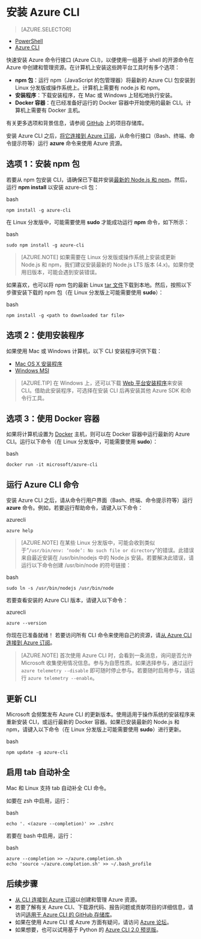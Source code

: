 <properties
    pageTitle="安装 Azure 命令行界面 | Azure"
    description="安装适用于 Mac、Linux 和 Windows 的 Azure 命令行接口 (CLI) 即可使用 Azure 服务"
    editor=""
    manager="timlt"
    documentationcenter=""
    author="squillace"
    services="virtual-machines-linux,virtual-network,storage,azure-resource-manager"
    tags="azure-resource-manager,azure-service-management" />
<tags
    ms.assetid="bdb776c8-7a76-4f3a-887c-236b4fffee10"
    ms.service="multiple"
    ms.workload="multiple"
    ms.tgt_pltfrm="command-line-interface"
    ms.devlang="na"
    ms.topic="article"
    ms.date="01/21/2017"
    wacn.date="03/31/2017"
    ms.author="rasquill" />

# 安装 Azure CLI
> [AZURE.SELECTOR]
- [PowerShell](/documentation/articles/powershell-install-configure/)
- [Azure CLI](/documentation/articles/xplat-cli-install/)

快速安装 Azure 命令行接口 (Azure CLI)，以便使用一组基于 shell 的开源命令在 Azure 中创建和管理资源。在计算机上安装这些跨平台工具时有多个选项：

- **npm 包**：运行 npm（JavaScript 的包管理器）将最新的 Azure CLI 包安装到 Linux 分发版或操作系统上。计算机上需要有 node.js 和 npm。
- **安装程序**：下载安装程序，在 Mac 或 Windows 上轻松地执行安装。
- **Docker 容器**：在已经准备好运行的 Docker 容器中开始使用的最新 CLI。计算机上需要有 Docker 主机。

有关更多选项和背景信息，请参阅 [GitHub](https://github.com/azure/azure-xplat-cli) 上的项目存储库。

安装 Azure CLI 之后，[将它连接到 Azure 订阅](/documentation/articles/xplat-cli-connect/)，从命令行接口（Bash、终端、命令提示符等）运行 **azure** 命令来使用 Azure 资源。

## 选项 1：安装 npm 包
若要从 npm 包安装 CLI，请确保已下载并安装[最新的 Node.js 和 npm](https://nodejs.org/en/download/package-manager/)。然后，运行 **npm install** 以安装 azure-cli 包：

bash

	npm install -g azure-cli


在 Linux 分发版中，可能需要使用 **sudo** 才能成功运行 **npm** 命令，如下所示：

bash

	sudo npm install -g azure-cli

> [AZURE.NOTE]
如果需要在 Linux 分发版或操作系统上安装或更新 Node.js 和 npm，我们建议安装最新的 Node.js LTS 版本 (4.x)。如果你使用旧版本，可能会遇到安装错误。

如果喜欢，也可以将 npm 包的最新 Linux [tar 文件][linux-installer]下载到本地。然后，按照以下步骤安装下载的 npm 包（在 Linux 分发版上可能需要使用 **sudo**）：

bash

	npm install -g <path to downloaded tar file>

## 选项 2：使用安装程序
如果使用 Mac 或 Windows 计算机，以下 CLI 安装程序可供下载：

- [Mac OS X 安装程序][mac-installer]
- [Windows MSI][windows-installer]

> [AZURE.TIP]
在 Windows 上，还可以下载 [Web 平台安装程序](https://go.microsoft.com/?linkid=9828653)来安装 CLI。借助此安装程序，可选择在安装 CLI 后再安装其他 Azure SDK 和命令行工具。

## 选项 3：使用 Docker 容器
如果将计算机设置为 [Docker](https://docs.docker.com/engine/understanding-docker/) 主机，则可以在 Docker 容器中运行最新的 Azure CLI。运行以下命令（在 Linux 分发版中，可能需要使用 **sudo**）：

bash

	docker run -it microsoft/azure-cli

## 运行 Azure CLI 命令
安装 Azure CLI 之后，请从命令行用户界面（Bash、终端、命令提示符等）运行 **azure** 命令。例如，若要运行帮助命令，请键入以下命令：

azurecli

	azure help

> [AZURE.NOTE]
在某些 Linux 分发版中，可能会收到类似于“`/usr/bin/env: ‘node’: No such file or directory`”的错误。此错误来自最近安装在 /usr/bin/nodejs 中的 Node.js 安装。若要解决此错误，请运行以下命令创建 /usr/bin/node 的符号链接：

bash

	sudo ln -s /usr/bin/nodejs /usr/bin/node

若要查看安装的 Azure CLI 版本，请键入以下命令：

azurecli

	azure --version

你现在已准备就绪！ 若要访问所有 CLI 命令来使用自己的资源，请[从 Azure CLI 连接到 Azure 订阅](/documentation/articles/xplat-cli-connect/)。

> [AZURE.NOTE]
首次使用 Azure CLI 时，会看到一条消息，询问是否允许 Microsoft 收集使用情况信息。参与为自愿性质。如果选择参与，通过运行 `azure telemetry --disable` 即可随时停止参与。若要随时启用参与，请运行 `azure telemetry --enable`。

## 更新 CLI
Microsoft 会频繁发布 Azure CLI 的更新版本。使用适用于操作系统的安装程序来重新安装 CLI，或运行最新的 Docker 容器。如果已安装最新的 Node.js 和 npm，请键入以下命令（在 Linux 分发版上可能需要使用 **sudo**）进行更新。

bash

	npm update -g azure-cli

## 启用 tab 自动补全
Mac 和 Linux 支持 tab 自动补全 CLI 命令。

如要在 zsh 中启用，运行：

bash

	echo '. <(azure --completion)' >> .zshrc

若要在 bash 中启用，运行：

bash

	azure --completion >> ~/azure.completion.sh
	echo 'source ~/azure.completion.sh' >> ~/.bash_profile

## 后续步骤
- [从 CLI 连接到 Azure 订阅](/documentation/articles/xplat-cli-connect/)以创建和管理 Azure 资源。
- 若要了解有关 Azure CLI、下载源代码、报告问题或贡献项目的详细信息，请访问[适用于 Azure CLI 的 GitHub 存储库](https://github.com/azure/azure-xplat-cli)。
- 如果在使用 Azure CLI 或 Azure 方面有疑问，请访问 [Azure 论坛](https://social.msdn.microsoft.com/Forums/zh-cn/home?forum=azurescripting)。
- 如果想要，也可以试用基于 Python 的 [Azure CLI 2.0 预览版](https://github.com/azure/azure-cli)。

[mac-installer]: http://aka.ms/mac-azure-cli
[windows-installer]: http://aka.ms/webpi-azure-cli
[linux-installer]: http://aka.ms/linux-azure-cli

<!---HONumber=Mooncake_0320_2017-->
<!-- Update_Description: wording update -->